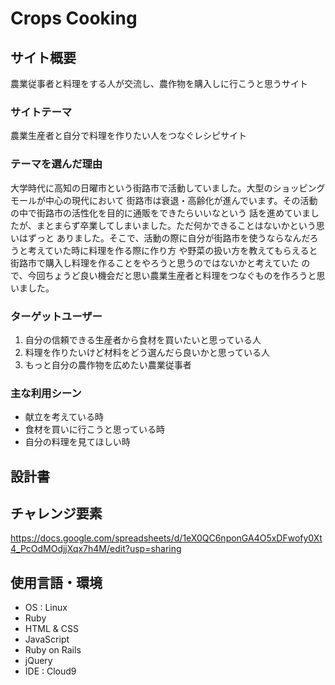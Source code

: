 # Crops Cooking

## サイト概要
農業従事者と料理をする人が交流し、農作物を購入しに行こうと思うサイト

### サイトテーマ
農業生産者と自分で料理を作りたい人をつなぐレシピサイト

### テーマを選んだ理由
大学時代に高知の日曜市という街路市で活動していました。大型のショッピングモールが中心の現代において
街路市は衰退・高齢化が進んでいます。その活動の中で街路市の活性化を目的に通販をできたらいいなという
話を進めていましたが、まとまらず卒業してしまいました。ただ何かできることはないかという思いはずっと
ありました。そこで、活動の際に自分が街路市を使うならなんだろうと考えていた時に料理を作る際に作り方
や野菜の扱い方を教えてもらえると街路市で購入し料理を作ることをやろうと思うのではないかと考えていた
ので、今回ちょうど良い機会だと思い農業生産者と料理をつなぐものを作ろうと思いました。

### ターゲットユーザー
1. 自分の信頼できる生産者から食材を買いたいと思っている人
2. 料理を作りたいけど材料をどう選んだら良いかと思っている人
3. もっと自分の農作物を広めたい農業従事者

### 主な利用シーン
- 献立を考えている時
- 食材を買いに行こうと思っている時
- 自分の料理を見てほしい時

## 設計書

## チャレンジ要素
https://docs.google.com/spreadsheets/d/1eX0QC6nponGA4O5xDFwofy0Xt4_PcOdMOdjjXqx7h4M/edit?usp=sharing

## 使用言語・環境
- OS : Linux
- Ruby
- HTML & CSS
- JavaScript
- Ruby on Rails
- jQuery
- IDE : Cloud9
